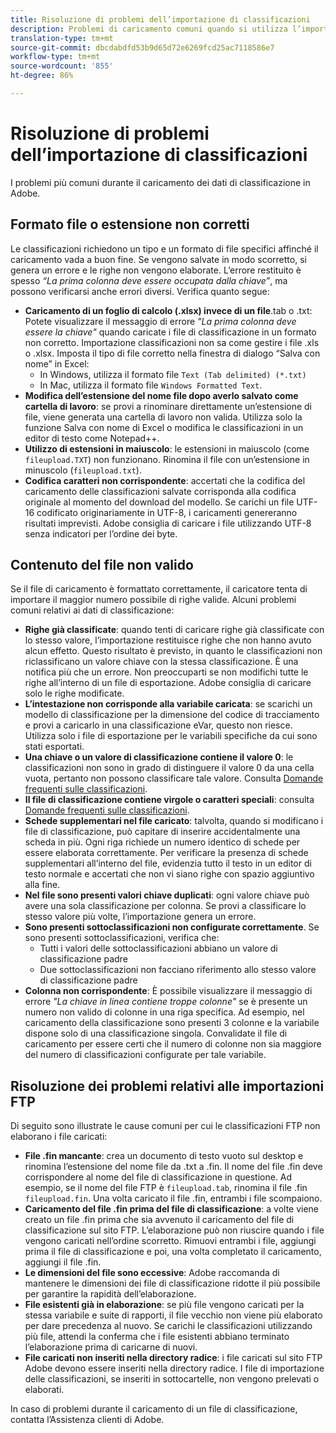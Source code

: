 ```yaml
---
title: Risoluzione di problemi dell’importazione di classificazioni
description: Problemi di caricamento comuni quando si utilizza l’importazione classificazioni.
translation-type: tm+mt
source-git-commit: dbcdabdfd53b9d65d72e6269fcd25ac7118586e7
workflow-type: tm+mt
source-wordcount: '855'
ht-degree: 86%

---
```



# Risoluzione di problemi dell’importazione di classificazioni

I problemi più comuni durante il caricamento dei dati di classificazione in Adobe.

## Formato file o estensione non corretti

Le classificazioni richiedono un tipo e un formato di file specifici affinché il caricamento vada a buon fine. Se vengono salvate in modo scorretto, si genera un errore e le righe non vengono elaborate. L’errore restituito è spesso *“La prima colonna deve essere occupata dalla chiave”*, ma possono verificarsi anche errori diversi. Verifica quanto segue:

* **Caricamento di un foglio di calcolo (.xlsx) invece di un file**.tab o .txt: Potete visualizzare il messaggio di errore *&quot;La prima colonna deve essere la chiave&quot;* quando caricate i file di classificazione in un formato non corretto. Importazione classificazioni non sa come gestire i file .xls o .xlsx. Imposta il tipo di file corretto nella finestra di dialogo “Salva con nome” in Excel:
   * In Windows, utilizza il formato file `Text (Tab delimited) (*.txt)`
   * In Mac, utilizza il formato file `Windows Formatted Text`.
* **Modifica dell’estensione del nome file dopo averlo salvato come cartella di lavoro**: se provi a rinominare direttamente un’estensione di file, viene generata una cartella di lavoro non valida. Utilizza solo la funzione Salva con nome di Excel o modifica le classificazioni in un editor di testo come Notepad++.
* **Utilizzo di estensioni in maiuscolo**: le estensioni in maiuscolo (come `fileupload.TXT`) non funzionano. Rinomina il file con un’estensione in minuscolo (`fileupload.txt`).
* **Codifica caratteri non corrispondente**: accertati che la codifica del caricamento delle classificazioni salvate corrisponda alla codifica originale al momento del download del modello. Se carichi un file UTF-16 codificato originariamente in UTF-8, i caricamenti genereranno risultati imprevisti. Adobe consiglia di caricare i file utilizzando UTF-8 senza indicatori per l’ordine dei byte.

## Contenuto del file non valido

Se il file di caricamento è formattato correttamente, il caricatore tenta di importare il maggior numero possibile di righe valide. Alcuni problemi comuni relativi ai dati di classificazione:

* **Righe già classificate**: quando tenti di caricare righe già classificate con lo stesso valore, l’importazione restituisce righe che non hanno avuto alcun effetto. Questo risultato è previsto, in quanto le classificazioni non riclassificano un valore chiave con la stessa classificazione. È una notifica più che un errore. Non preoccuparti se non modifichi tutte le righe all’interno di un file di esportazione. Adobe consiglia di caricare solo le righe modificate.
* **L’intestazione non corrisponde alla variabile caricata**: se scarichi un modello di classificazione per la dimensione del codice di tracciamento e provi a caricarlo in una classificazione eVar, questo non riesce. Utilizza solo i file di esportazione per le variabili specifiche da cui sono stati esportati.
* **Una chiave o un valore di classificazione contiene il valore 0**: le classificazioni non sono in grado di distinguere il valore 0 da una cella vuota, pertanto non possono classificare tale valore. Consulta [Domande frequenti sulle classificazioni](../faq.md).
* **Il file di classificazione contiene virgole o caratteri speciali**: consulta [Domande frequenti sulle classificazioni](../faq.md).
* **Schede supplementari nel file caricato**: talvolta, quando si modificano i file di classificazione, può capitare di inserire accidentalmente una scheda in più. Ogni riga richiede un numero identico di schede per essere elaborata correttamente. Per verificare la presenza di schede supplementari all’interno del file, evidenzia tutto il testo in un editor di testo normale e accertati che non vi siano righe con spazio aggiuntivo alla fine.
* **Nel file sono presenti valori chiave duplicati**: ogni valore chiave può avere una sola classificazione per colonna. Se provi a classificare lo stesso valore più volte, l’importazione genera un errore.
* **Sono presenti sottoclassificazioni non configurate correttamente**. Se sono presenti sottoclassificazioni, verifica che:
   * Tutti i valori delle sottoclassificazioni abbiano un valore di classificazione padre
   * Due sottoclassificazioni non facciano riferimento allo stesso valore di classificazione padre
* **Colonna non corrispondente**: È possibile visualizzare il messaggio di errore *&quot;La chiave in linea contiene troppe colonne&quot;* se è presente un numero non valido di colonne in una riga specifica. Ad esempio, nel caricamento della classificazione sono presenti 3 colonne e la variabile dispone solo di una classificazione singola. Convalidate il file di caricamento per essere certi che il numero di colonne non sia maggiore del numero di classificazioni configurate per tale variabile.

## Risoluzione dei problemi relativi alle importazioni FTP

Di seguito sono illustrate le cause comuni per cui le classificazioni FTP non elaborano i file caricati:

* **File .fin mancante**: crea un documento di testo vuoto sul desktop e rinomina l’estensione del nome file da .txt a .fin. Il nome del file .fin deve corrispondere al nome del file di classificazione in questione. Ad esempio, se il nome del file FTP è `fileupload.tab`, rinomina il file .fin `fileupload.fin`. Una volta caricato il file .fin, entrambi i file scompaiono.
* **Caricamento del file .fin prima del file di classificazione**: a volte viene creato un file .fin prima che sia avvenuto il caricamento del file di classificazione sul sito FTP. L’elaborazione può non riuscire quando i file vengono caricati nell’ordine scorretto. Rimuovi entrambi i file, aggiungi prima il file di classificazione e poi, una volta completato il caricamento, aggiungi il file .fin.
* **Le dimensioni del file sono eccessive**: Adobe raccomanda di mantenere le dimensioni dei file di classificazione ridotte il più possibile per garantire la rapidità dell’elaborazione.
* **File esistenti già in elaborazione**: se più file vengono caricati per la stessa variabile e suite di rapporti, il file vecchio non viene più elaborato per dare precedenza al nuovo. Se carichi le classificazioni utilizzando più file, attendi la conferma che i file esistenti abbiano terminato l’elaborazione prima di caricarne di nuovi.
* **File caricati non inseriti nella directory radice**: i file caricati sul sito FTP Adobe devono essere inseriti nella directory radice. I file di importazione delle classificazioni, se inseriti in sottocartelle, non vengono prelevati o elaborati.

In caso di problemi durante il caricamento di un file di classificazione, contatta l’Assistenza clienti di Adobe.
